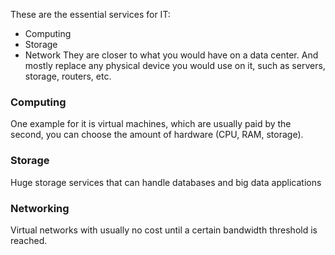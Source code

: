 These are the essential services for IT:
* Computing
* Storage
* Network
They are closer to what you would have on a data center. And mostly replace any physical device you would use on it, such as servers, storage, routers, etc.
### Computing
One example for it is virtual machines, which are usually paid by the second, you can choose the amount of hardware (CPU, RAM, storage).
### Storage
Huge storage services that can handle databases and big data applications
### Networking
Virtual networks with usually no cost until a certain bandwidth threshold is reached.
